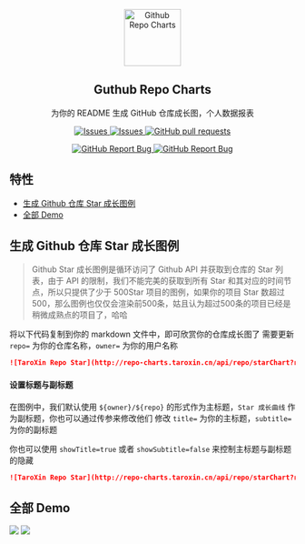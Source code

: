 <p align="center">
 <img width="100px" src="https://gworld-others.oss-cn-shenzhen.aliyuncs.com/icon_60pt%402x.png" align="center" alt="Github Repo Charts" />
 <h2 align="center">Guthub Repo Charts</h2>
 <p align="center">为你的 README 生成 GitHub 仓库成长图，个人数据报表</p>
</p>
  <p align="center">
    <a href="https://github.com/TaroXin/github-repo-charts/issues">
      <img alt="Issues" src="https://img.shields.io/github/stars/TaroXin/github-repo-charts?color=007755&style=for-the-badge" />
    </a>
    <a href="https://github.com/TaroXin/github-repo-charts/issues">
      <img alt="Issues" src="https://img.shields.io/github/issues/TaroXin/github-repo-charts?color=0088ff&style=for-the-badge" />
    </a>
    <a href="https://github.com/TaroXin/github-repo-charts/pulls">
      <img alt="GitHub pull requests" src="https://img.shields.io/github/issues-pr/TaroXin/github-repo-charts?color=0088ff&style=for-the-badge" />
    </a>
    <br />
  </p>

  <p align="center">
    <a href="https://github.com/TaroXin/github-repo-charts/issues/new/choose">
      <img alt="GitHub Report Bug" src="https://img.shields.io/badge/提交Bug-%230088cc?style=for-the-badge" />
    </a>
    <a href="https://github.com/TaroXin/github-repo-charts/issues/new/choose">
      <img alt="GitHub Report Bug" src="https://img.shields.io/badge/提交功能需求-%23ff7b2b?style=for-the-badge" />
    </a>
  </p>
  <!-- <p align="center">
    <a href="/">简体中文</a>
    ·
    <a href="/docs/readme_en.md">English</a>
  </p> -->
</p>

## 特性
* [生成 Github 仓库 Star 成长图例](#生成-Github-仓库-Star-成长图例)
* [全部 Demo](#全部-Demo)

## 生成 Github 仓库 Star 成长图例

> Github Star 成长图例是循环访问了 Github API 并获取到仓库的 Star 列表，由于 API 的限制，我们不能完美的获取到所有 Star 和其对应的时间节点，所以只提供了少于 500Star 项目的图例，如果你的项目 Star 数超过500，那么图例也仅仅会渲染前500条，姑且认为超过500条的项目已经是稍微成熟点的项目了，哈哈

将以下代码复制到你的 markdown 文件中，即可欣赏你的仓库成长图了
需要更新 `repo=` 为你的仓库名称，`owner=` 为你的用户名称
```md
![TaroXin Repo Star](http://repo-charts.taroxin.cn/api/repo/starChart?repo=vue-pretty-logger&owner=TaroXin)
```

#### 设置标题与副标题

在图例中，我们默认使用 `${owner}/${repo}` 的形式作为主标题，`Star 成长曲线` 作为副标题，你也可以通过传参来修改他们
修改 `title=` 为你的主标题，`subtitle=` 为你的副标题

你也可以使用 `showTitle=true` 或者 `showSubtitle=false` 来控制主标题与副标题的隐藏
```md
![TaroXin Repo Star](http://repo-charts.taroxin.cn/api/repo/starChart?repo=vue-pretty-logger&owner=TaroXin&title=My-Repo-Star&subtitle=我的仓库成长轨迹)
```

## 全部 Demo
![](http://repo-charts.taroxin.cn/api/repo/starChart?repo=vue-pretty-logger&owner=TaroXin)
![](http://repo-charts.taroxin.cn/api/repo/starChart?repo=open-source&owner=juejin-im)